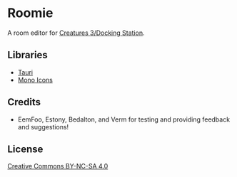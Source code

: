 # Roomie
A room editor for [Creatures 3/Docking Station](https://creatures.wiki/Docking_Station).

## Libraries
* [Tauri](https://tauri.app/)
* [Mono Icons](https://icons.mono.company/)

## Credits
* EemFoo, Estony, Bedalton, and Verm for testing and providing feedback and suggestions!

## License
[Creative Commons BY-NC-SA 4.0]( https://creativecommons.org/licenses/by-nc-sa/4.0/)
